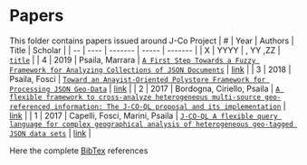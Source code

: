 # Papers
This folder contains papers issued around J-Co Project
| #  | Year | Authors | Title | Scholar |
| -- | ---- | ------- | ----- | ------- |
| X | YYYY | , YY ,ZZ | [`title`](/papers/paper3.pdf) |
| 4 | 2019 | Psaila, Marrara | [`A First Step Towards a Fuzzy Framework for Analyzing Collections of JSON Documents`](/papers/paper3.pdf) | [link](https://scholar.google.com/scholar?hl=it&as_sdt=0%2C5&q=A+First+Step+Towards+a+Fuzzy+Framework+for+Analyzing+Collections+of+JSON+Documents&btnG=) |
| 3 | 2018 | Psaila, Fosci | [`Toward an Anayist-Oriented Polystore Framework for Processing JSON Geo-Data`](/papers/paper3.pdf) | [link]() |
| 2 | 2017 | Bordogna, Ciriello, Psaila | [`A flexible framework to cross-analyze heterogeneous multi-source geo-referenced information: The J-CO-QL proposal and its implementation`](/papers/paper2.pdf) | [link]() |
| 1 | 2017 | Capelli, Fosci, Marini, Psaila | [`J-CO-QL A flexible query language for complex geographical analysis of heterogeneous geo-tagged JSON data sets`](/papers/J-CO-QL.A.flexible.query.language.for.complex.geographical.analysis.of.heterogeneous.geo-tagged.JSON.data.sets.pdf) | [link]() |

Here the complete [BibTex](/papers/BibTex.tex) references


